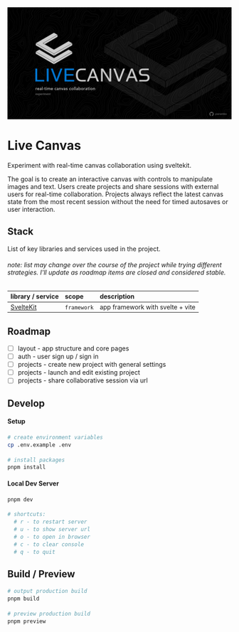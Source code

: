 <picture>
  <source media="(prefers-color-scheme: dark)"  srcset="/static/gh-live-canvas.png">
  <source media="(prefers-color-scheme: light)" srcset="/static/gh-live-canvas.png">
  <img alt="Live Canvas: Real-Time Canvas Collaboration" src="/static/gh-live-canvas.png">
</picture>

# Live Canvas

Experiment with real-time canvas collaboration using sveltekit.

The goal is to create an interactive canvas with controls to manipulate images and text. Users create projects and share sessions with external users for real-time collaboration. Projects always reflect the latest canvas state from the most recent session without the need for timed autosaves or user interaction.

## Stack

List of key libraries and services used in the project.

###### note: list may change over the course of the project while trying different strategies. I'll update as roadmap items are closed and considered stable.

| library / service                            | scope       | description                      |
| :------------------------------------------- | :---------- | :------------------------------- |
| [SvelteKit](https://github.com/sveltejs/kit) | `framework` | app framework with svelte + vite |

## Roadmap

- [ ] layout - app structure and core pages
- [ ] auth - user sign up / sign in
- [ ] projects - create new project with general settings
- [ ] projects - launch and edit existing project
- [ ] projects - share collaborative session via url

## Develop

#### Setup

```bash
# create environment variables
cp .env.example .env

# install packages
pnpm install
```

#### Local Dev Server

```bash
pnpm dev

# shortcuts:
  # r - to restart server
  # u - to show server url
  # o - to open in browser
  # c - to clear console
  # q - to quit
```

## Build / Preview

```bash
# output production build
pnpm build

# preview production build
pnpm preview
```
